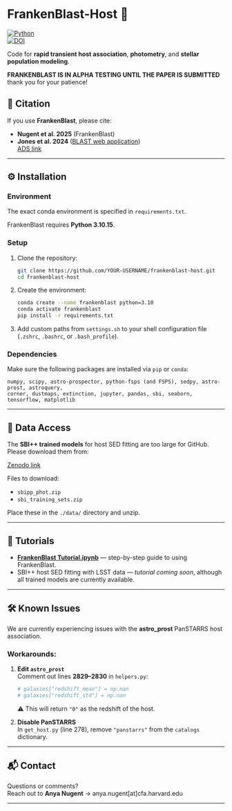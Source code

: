 # FrankenBlast-Host 🚀

[![Python](https://img.shields.io/badge/python-3.10.15-blue.svg)](https://www.python.org/downloads/release/python-31015/)  
[![DOI](https://zenodo.org/badge/DOI/10.5281/zenodo.xxxxxxx.svg)](https://doi.org/10.5281/zenodo.xxxxxxx)

Code for **rapid transient host association**, **photometry**, and **stellar population modeling**.

**FRANKENBLAST IS IN ALPHA TESTING UNTIL THE PAPER IS SUBMITTED**
thank you for your patience!

## 📖 Citation
If you use **FrankenBlast**, please cite:

- **Nugent et al. 2025** (FrankenBlast)  
- **Jones et al. 2024** ([BLAST web application](https://blast.scimma.org/))  
  [ADS link](https://ui.adsabs.harvard.edu/abs/2024arXiv241017322J/abstract)

---

## ⚙️ Installation

### Environment
The exact conda environment is specified in `requirements.txt`.

FrankenBlast requires **Python 3.10.15**.

### Setup
1. Clone the repository:
   ```bash
   git clone https://github.com/YOUR-USERNAME/frankenblast-host.git
   cd frankenblast-host
   ```

2. Create the environment:
   ```bash
   conda create --name frankenblast python=3.10
   conda activate frankenblast
   pip install -r requirements.txt
   ```

3. Add custom paths from `settings.sh` to your shell configuration file (`.zshrc`, `.bashrc`, or `.bash_profile`).

### Dependencies
Make sure the following packages are installed via `pip` or `conda`:
```
numpy, scipy, astro-prospector, python-fsps (and FSPS), sedpy, astro-prost, astroquery, 
corner, dustmaps, extinction, jupyter, pandas, sbi, seaborn, tensorflow, matplotlib
```

---

## 📂 Data Access

The **SBI++ trained models** for host SED fitting are too large for GitHub.  
Please download them from:

[Zenodo link](https://doi.org/10.5281/zenodo.16953205])

Files to download:
- `sbipp_phot.zip`
- `sbi_training_sets.zip`

Place these in the `./data/` directory and unzip.

---

## 📓 Tutorials

- **[FrankenBlast Tutorial.ipynb](./FrankenBlast%20Tutorial.ipynb)** — step-by-step guide to using FrankenBlast.  
- SBI++ host SED fitting with LSST data — *tutorial coming soon*, although all trained models are currently available.

---

## 🛠️ Known Issues

We are currently experiencing issues with the **astro_prost** PanSTARRS host association.  

### Workarounds:
1. **Edit `astro_prost`**  
   Comment out lines **2829–2830** in `helpers.py`:
   ```python
   # galaxies["redshift_mean"] = np.nan
   # galaxies["redshift_std"] = np.nan
   ```
   ⚠️ This will return `"0"` as the redshift of the host.

2. **Disable PanSTARRS**  
   In `get_host.py` (line 278), remove `"panstarrs"` from the `catalogs` dictionary.

---

## 📬 Contact

Questions or comments?  
Reach out to **Anya Nugent** → anya.nugent[at]cfa.harvard.edu

---
